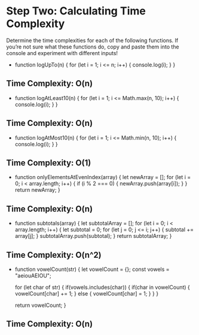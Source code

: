 # Step Two: Calculating Time Complexity
Determine the time complexities for each of the following functions. If you’re not sure what these functions do, copy and paste them into the console and experiment with different inputs!

- function logUpTo(n) {
  for (let i = 1; i <= n; i++) {
    console.log(i);
  }
}

## Time Complexity: O(n)

- function logAtLeast10(n) {
  for (let i = 1; i <= Math.max(n, 10); i++) {
    console.log(i);
  }
}

## Time Complexity: O(n)

- function logAtMost10(n) {
  for (let i = 1; i <= Math.min(n, 10); i++) {
    console.log(i);
  }
}

## Time Complexity: O(1)

- function onlyElementsAtEvenIndex(array) {
  let newArray = [];
  for (let i = 0; i < array.length; i++) {
    if (i % 2 === 0) {
      newArray.push(array[i]);
    }
  }
  return newArray;
}
 
## Time Complexity: O(n)

- function subtotals(array) {
  let subtotalArray = [];
  for (let i = 0; i < array.length; i++) {
    let subtotal = 0;
    for (let j = 0; j <= i; j++) {
      subtotal += array[j];
    }
    subtotalArray.push(subtotal);
  }
  return subtotalArray;
}

## Time Complexity: O(n^2)

- function vowelCount(str) {
  let vowelCount = {};
  const vowels = "aeiouAEIOU";

  for (let char of str) {
    if(vowels.includes(char)) {
      if(char in vowelCount) {
        vowelCount[char] += 1;
      } else {
        vowelCount[char] = 1;
      }
    }
  }

  return vowelCount;
}

## Time Complexity: O(n)

